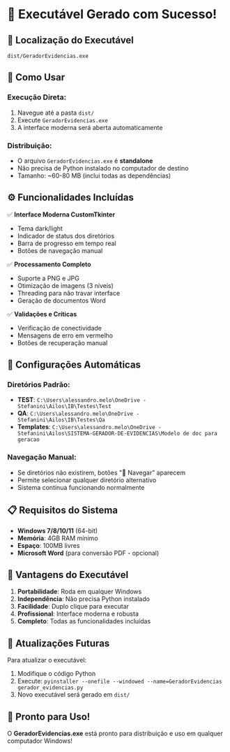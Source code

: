# 🎉 Executável Gerado com Sucesso!

## 📁 **Localização do Executável**
```
dist/GeradorEvidencias.exe
```

## 🚀 **Como Usar**

### **Execução Direta:**
1. Navegue até a pasta `dist/`
2. Execute `GeradorEvidencias.exe`
3. A interface moderna será aberta automaticamente

### **Distribuição:**
- O arquivo `GeradorEvidencias.exe` é **standalone**
- Não precisa de Python instalado no computador de destino
- Tamanho: ~60-80 MB (inclui todas as dependências)

## ⚙️ **Funcionalidades Incluídas**

✅ **Interface Moderna CustomTkinter**
- Tema dark/light
- Indicador de status dos diretórios
- Barra de progresso em tempo real
- Botões de navegação manual

✅ **Processamento Completo**
- Suporte a PNG e JPG
- Otimização de imagens (3 níveis)
- Threading para não travar interface
- Geração de documentos Word

✅ **Validações e Críticas**
- Verificação de conectividade
- Mensagens de erro em vermelho
- Botões de recuperação manual

## 🔧 **Configurações Automáticas**

### **Diretórios Padrão:**
- **TEST**: `C:\Users\alessandro.melo\OneDrive - Stefanini\Ailos\IB\Testes\Test`
- **QA**: `C:\Users\alessandro.melo\OneDrive - Stefanini\Ailos\IB\Testes\Qa`
- **Templates**: `C:\Users\alessandro.melo\OneDrive - Stefanini\Ailos\SISTEMA-GERADOR-DE-EVIDENCIAS\Modelo de doc para geracao`

### **Navegação Manual:**
- Se diretórios não existirem, botões "📁 Navegar" aparecem
- Permite selecionar qualquer diretório alternativo
- Sistema continua funcionando normalmente

## 📋 **Requisitos do Sistema**
- **Windows 7/8/10/11** (64-bit)
- **Memória**: 4GB RAM mínimo
- **Espaço**: 100MB livres
- **Microsoft Word** (para conversão PDF - opcional)

## 🎯 **Vantagens do Executável**

1. **Portabilidade**: Roda em qualquer Windows
2. **Independência**: Não precisa Python instalado
3. **Facilidade**: Duplo clique para executar
4. **Profissional**: Interface moderna e robusta
5. **Completo**: Todas as funcionalidades incluídas

## 🔄 **Atualizações Futuras**

Para atualizar o executável:
1. Modifique o código Python
2. Execute: `pyinstaller --onefile --windowed --name=GeradorEvidencias gerador_evidencias.py`
3. Novo executável será gerado em `dist/`

## 🎉 **Pronto para Uso!**

O **GeradorEvidencias.exe** está pronto para distribuição e uso em qualquer computador Windows!